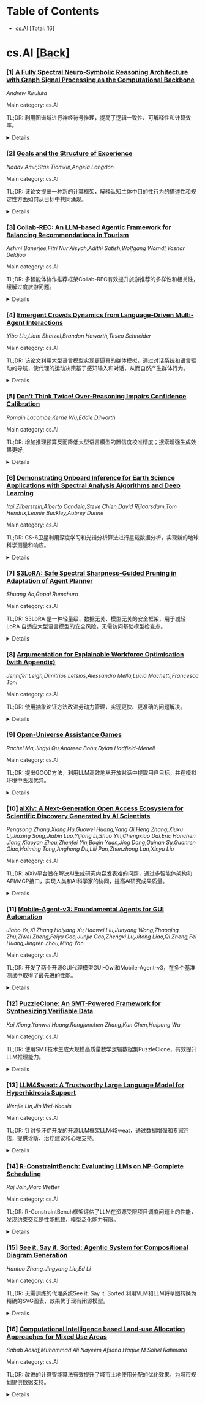 <div id=toc></div>

# Table of Contents

- [cs.AI](#cs.AI) [Total: 16]


<div id='cs.AI'></div>

# cs.AI [[Back]](#toc)

### [1] [A Fully Spectral Neuro-Symbolic Reasoning Architecture with Graph Signal Processing as the Computational Backbone](https://arxiv.org/abs/2508.14923)
*Andrew Kiruluta*

Main category: cs.AI

TL;DR: 利用图谱域进行神经符号推理，提高了逻辑一致性、可解释性和计算效率。


<details>
  <summary>Details</summary>
Motivation: 现有推理模型通常将谱图方法作为辅助组件，该论文旨在构建一个完全在图谱域中进行推理的模型。

Method: 该架构将逻辑实体和关系编码为图信号，通过可学习的谱滤波器处理，映射到符号谓词进行基于规则的推理。

Result: 在ProofWriter、EntailmentBank、bAbI、CLUTRR和ARC-Challenge等基准数据集上，该模型在逻辑一致性、可解释性和计算效率方面均优于现有神经符号模型。

Conclusion: 该论文提出了一种完全基于谱的、神经符号推理架构，利用图信号处理 (GSP) 作为主要计算框架，整合符号逻辑和神经推理，并在基准推理数据集上取得了优于现有神经符号模型的结果。

Abstract: We propose a fully spectral, neuro\-symbolic reasoning architecture that
leverages Graph Signal Processing (GSP) as the primary computational backbone
for integrating symbolic logic and neural inference. Unlike conventional
reasoning models that treat spectral graph methods as peripheral components,
our approach formulates the entire reasoning pipeline in the graph spectral
domain. Logical entities and relationships are encoded as graph signals,
processed via learnable spectral filters that control multi-scale information
propagation, and mapped into symbolic predicates for rule-based inference. We
present a complete mathematical framework for spectral reasoning, including
graph Fourier transforms, band-selective attention, and spectral rule
grounding. Experiments on benchmark reasoning datasets (ProofWriter,
EntailmentBank, bAbI, CLUTRR, and ARC-Challenge) demonstrate improvements in
logical consistency, interpretability, and computational efficiency over
state\-of\-the\-art neuro\-symbolic models. Our results suggest that GSP
provides a mathematically grounded and computationally efficient substrate for
robust and interpretable reasoning systems.

</details>


### [2] [Goals and the Structure of Experience](https://arxiv.org/abs/2508.15013)
*Nadav Amir,Stas Tiomkin,Angela Langdon*

Main category: cs.AI

TL;DR: 该论文提出一种新的计算框架，解释认知主体中目的性行为的描述性和规定性方面如何从目标中共同涌现。


<details>
  <summary>Details</summary>
Motivation: 现有的计算模型将世界模型的描述性和规定性方面视为不同的组件，而该论文提出了一种新的可能性：这两个方面可能从主体的目标中共同涌现。

Method: 该框架借鉴佛教认识论，引入目标导向状态（telic states）的概念，将目标定义为目标等效经验分布的类别，并用行为策略和理想经验特征之间的统计差异来解释目标导向学习。

Result: 该框架为目的性行为提供了一个统一的视角，并能解释其行为、现象和神经维度。

Conclusion: 该论文提出了一种基于目标导向状态表征的计算框架，用于解释认知主体中的目的性行为，其中世界模型的描述性和规定性方面从主体与环境的交互中共同涌现。

Abstract: Purposeful behavior is a hallmark of natural and artificial intelligence. Its
acquisition is often believed to rely on world models, comprising both
descriptive (what is) and prescriptive (what is desirable) aspects that
identify and evaluate state of affairs in the world, respectively. Canonical
computational accounts of purposeful behavior, such as reinforcement learning,
posit distinct components of a world model comprising a state representation
(descriptive aspect) and a reward function (prescriptive aspect). However, an
alternative possibility, which has not yet been computationally formulated, is
that these two aspects instead co-emerge interdependently from an agent's goal.
Here, we describe a computational framework of goal-directed state
representation in cognitive agents, in which the descriptive and prescriptive
aspects of a world model co-emerge from agent-environment interaction
sequences, or experiences. Drawing on Buddhist epistemology, we introduce a
construct of goal-directed, or telic, states, defined as classes of
goal-equivalent experience distributions. Telic states provide a parsimonious
account of goal-directed learning in terms of the statistical divergence
between behavioral policies and desirable experience features. We review
empirical and theoretical literature supporting this novel perspective and
discuss its potential to provide a unified account of behavioral,
phenomenological and neural dimensions of purposeful behaviors across diverse
substrates.

</details>


### [3] [Collab-REC: An LLM-based Agentic Framework for Balancing Recommendations in Tourism](https://arxiv.org/abs/2508.15030)
*Ashmi Banerjee,Fitri Nur Aisyah,Adithi Satish,Wolfgang Wörndl,Yashar Deldjoo*

Main category: cs.AI

TL;DR: 多智能体协作推荐框架Collab-REC有效提升旅游推荐的多样性和相关性，缓解过度旅游问题。


<details>
  <summary>Details</summary>
Motivation: 为了解决旅游推荐中流行度偏差和多样性不足的问题。

Method: 提出了一种基于多智能体的协作推荐框架Collab-REC，该框架包含三个基于LLM的智能体（个性化、流行度和可持续性）和一个非LLM协调者。

Result: 实验结果表明，与单智能体基线相比，Collab-REC提高了多样性和整体相关性，推荐了更多鲜为人知的旅游地点。

Conclusion: Collab-REC框架提高了旅游推荐的多样性和相关性，解决了过度旅游问题，并更好地满足用户需求。

Abstract: We propose Collab-REC, a multi-agent framework designed to counteract
popularity bias and enhance diversity in tourism recommendations. In our
setting, three LLM-based agents -- Personalization, Popularity, and
Sustainability generate city suggestions from complementary perspectives. A
non-LLM moderator then merges and refines these proposals via multi-round
negotiation, ensuring each agent's viewpoint is incorporated while penalizing
spurious or repeated responses. Experiments on European city queries show that
Collab-REC improves diversity and overall relevance compared to a single-agent
baseline, surfacing lesser-visited locales that often remain overlooked. This
balanced, context-aware approach addresses over-tourism and better aligns with
constraints provided by the user, highlighting the promise of multi-stakeholder
collaboration in LLM-driven recommender systems.

</details>


### [4] [Emergent Crowds Dynamics from Language-Driven Multi-Agent Interactions](https://arxiv.org/abs/2508.15047)
*Yibo Liu,Liam Shatzel,Brandon Haworth,Teseo Schneider*

Main category: cs.AI

TL;DR: 该论文利用大型语言模型实现更逼真的群体模拟，通过对话系统和语言驱动的导航，使代理的运动决策基于感知输入和对话，从而自然产生群体行为。


<details>
  <summary>Details</summary>
Motivation: 现有群体动画和模拟方法忽略了语言和对话等复杂社会和环境互动对人类导航和运动的影响，导致代理间的互动仅限于转向和固定高层目标推断。该论文旨在通过利用LLM模拟这些互动，从而生成更逼真的群体模拟。

Method: 该方法包含两个主要组件：对话系统和语言驱动的导航。周期性地查询以角色个性、角色、愿望和关系为条件的以代理为中心的LLM，以控制在空间和社会关系需要时产生的代理间对话。然后，利用对话和每个代理的个性、情绪状态、视野和物理状态来控制每个代理的导航和转向。

Result: 在两个复杂的场景中验证了该方法，结果表明代理的聚集和分散会自动发生，并且该方法可以作为群体内的信息传递机制，产生更真实的群体模拟，群体行为自然产生。

Conclusion: 该论文提出了一种利用大型语言模型（LLM）控制群体中个体代理运动的新方法，该方法通过对话系统和语言驱动的导航，使代理能够基于感知输入和持续对话做出运动决策，从而生成更逼真的群体模拟，并自然产生群体行为。

Abstract: Animating and simulating crowds using an agent-based approach is a
well-established area where every agent in the crowd is individually controlled
such that global human-like behaviour emerges. We observe that human navigation
and movement in crowds are often influenced by complex social and environmental
interactions, driven mainly by language and dialogue. However, most existing
work does not consider these dimensions and leads to animations where
agent-agent and agent-environment interactions are largely limited to steering
and fixed higher-level goal extrapolation.
  We propose a novel method that exploits large language models (LLMs) to
control agents' movement. Our method has two main components: a dialogue system
and language-driven navigation. We periodically query agent-centric LLMs
conditioned on character personalities, roles, desires, and relationships to
control the generation of inter-agent dialogue when necessitated by the spatial
and social relationships with neighbouring agents. We then use the conversation
and each agent's personality, emotional state, vision, and physical state to
control the navigation and steering of each agent. Our model thus enables
agents to make motion decisions based on both their perceptual inputs and the
ongoing dialogue.
  We validate our method in two complex scenarios that exemplify the interplay
between social interactions, steering, and crowding. In these scenarios, we
observe that grouping and ungrouping of agents automatically occur.
Additionally, our experiments show that our method serves as an
information-passing mechanism within the crowd. As a result, our framework
produces more realistic crowd simulations, with emergent group behaviours
arising naturally from any environmental setting.

</details>


### [5] [Don't Think Twice! Over-Reasoning Impairs Confidence Calibration](https://arxiv.org/abs/2508.15050)
*Romain Lacombe,Kerrie Wu,Eddie Dilworth*

Main category: cs.AI

TL;DR: 增加推理预算反而降低大型语言模型的置信度校准精度；搜索增强生成效果更好。


<details>
  <summary>Details</summary>
Motivation: 大型语言模型作为问答工具需要强大的校准以避免过度自信。

Method: 系统评估推理能力和预算如何影响置信度评估的准确性，使用ClimateX数据集，并扩展到人类和地球健康。

Result: 增加推理预算会降低校准精度，导致过度自信。搜索增强生成显著优于纯推理，准确率达到89.3%。信息获取而非推理深度或推理预算可能是知识密集型任务改进置信度校准的关键瓶颈。

Conclusion: 大型语言模型作为问答工具需要强大的校准以避免过度自信。研究发现，增加推理预算会降低校准精度，导致过度自信。而搜索增强生成则显著优于纯推理，准确率达到89.3%。

Abstract: Large Language Models deployed as question answering tools require robust
calibration to avoid overconfidence. We systematically evaluate how reasoning
capabilities and budget affect confidence assessment accuracy, using the
ClimateX dataset (Lacombe et al., 2023) and expanding it to human and planetary
health. Our key finding challenges the "test-time scaling" paradigm: while
recent reasoning LLMs achieve 48.7% accuracy in assessing expert confidence,
increasing reasoning budgets consistently impairs rather than improves
calibration. Extended reasoning leads to systematic overconfidence that worsens
with longer thinking budgets, producing diminishing and negative returns beyond
modest computational investments. Conversely, search-augmented generation
dramatically outperforms pure reasoning, achieving 89.3% accuracy by retrieving
relevant evidence. Our results suggest that information access, rather than
reasoning depth or inference budget, may be the critical bottleneck for
improved confidence calibration of knowledge-intensive tasks.

</details>


### [6] [Demonstrating Onboard Inference for Earth Science Applications with Spectral Analysis Algorithms and Deep Learning](https://arxiv.org/abs/2508.15053)
*Itai Zilberstein,Alberto Candela,Steve Chien,David Rijlaarsdam,Tom Hendrix,Leonie Buckley,Aubrey Dunne*

Main category: cs.AI

TL;DR: CS-6卫星利用深度学习和光谱分析算法进行星载数据分析，实现新的地球科学测量和响应。


<details>
  <summary>Details</summary>
Motivation: 星载数据分析可以实现新的地球科学测量和响应。

Method: 使用深度学习和光谱分析算法进行星载数据分析和推理。

Result: 演示了CS-6上针对多种应用的星载数据分析和推理。

Conclusion: 本文介绍了CogniSAT-6/HAMMER (CS-6)卫星上进行数据分析的演示，该卫星搭载了高光谱仪器和神经网络加速硬件。

Abstract: In partnership with Ubotica Technologies, the Jet Propulsion Laboratory is
demonstrating state-of-the-art data analysis onboard CogniSAT-6/HAMMER (CS-6).
CS-6 is a satellite with a visible and near infrared range hyperspectral
instrument and neural network acceleration hardware. Performing data analysis
at the edge (e.g. onboard) can enable new Earth science measurements and
responses. We will demonstrate data analysis and inference onboard CS-6 for
numerous applications using deep learning and spectral analysis algorithms.

</details>


### [7] [S3LoRA: Safe Spectral Sharpness-Guided Pruning in Adaptation of Agent Planner](https://arxiv.org/abs/2508.15068)
*Shuang Ao,Gopal Rumchurn*

Main category: cs.AI

TL;DR: S3LoRA 是一种轻量级、数据无关、模型无关的安全框架，用于减轻 LoRA 自适应大型语言模型的安全风险，无需访问基础模型检查点。


<details>
  <summary>Details</summary>
Motivation: 现有的安全感知自适应方法通常需要访问基础模型和指令微调模型检查点，这在实践中往往不可用，限制了其适用性。

Method: 提出了一种轻量级、无数据、与模型无关的框架 S3LoRA，该框架使用 Magnitude-Aware Spherically Normalized SVD (MAS-SVD) 和 Spectral Sharpness Index (SSI) 来检测和剪枝高风险层。

Result: 大量的实验和消融研究表明，S3LoRA 在代理规划和语言生成任务中始终提高安全指标，同时保持或提高效用指标，并显著降低推理成本。

Conclusion: S3LoRA 框架通过检查微调权重更新，无需访问基础模型和指令微调模型检查点，即可减轻 LoRA 自适应模型的安全风险，在保持或提高效用指标的同时，持续提高安全指标并显著降低推理成本。

Abstract: Adapting Large Language Models (LLMs) using parameter-efficient fine-tuning
(PEFT) techniques such as LoRA has enabled powerful capabilities in LLM-based
agents. However, these adaptations can unintentionally compromise safety
alignment, leading to unsafe or unstable behaviors, particularly in agent
planning tasks. Existing safety-aware adaptation methods often require access
to both base and instruction-tuned model checkpoints, which are frequently
unavailable in practice, limiting their applicability. We propose S3LoRA (Safe
Spectral Sharpness-Guided Pruning LoRA), a lightweight, data-free, and
model-independent framework that mitigates safety risks in LoRA-adapted models
by inspecting only the fine-tuned weight updates. We first introduce
Magnitude-Aware Spherically Normalized SVD (MAS-SVD), which robustly analyzes
the structural properties of LoRA updates while preserving global magnitude
information. We then design the Spectral Sharpness Index (SSI), a
sharpness-aware metric to detect layers with highly concentrated and
potentially unsafe updates. These layers are pruned post-hoc to reduce risk
without sacrificing task performance. Extensive experiments and ablation
studies across agent planning and language generation tasks show that S3LoRA
consistently improves safety metrics while maintaining or improving utility
metrics and significantly reducing inference cost. These results establish
S3LoRA as a practical and scalable solution for safely deploying LLM-based
agents in real-world, resource-constrained, and safety-critical environments.

</details>


### [8] [Argumentation for Explainable Workforce Optimisation (with Appendix)](https://arxiv.org/abs/2508.15118)
*Jennifer Leigh,Dimitrios Letsios,Alessandro Mella,Lucio Machetti,Francesca Toni*

Main category: cs.AI

TL;DR: 使用抽象论证方法改进劳动力管理，实现更快、更准确的问题解决。


<details>
  <summary>Details</summary>
Motivation: 解决劳动力管理中适应执行时变化并提供解释的挑战。

Method: 将劳动力管理问题建模为抽象论证问题，并开发相应的工具。

Result: 用户研究表明，该工具和解释比传统手工解决方案能够更快更准确地解决问题。

Conclusion: 本文通过将劳动力管理理解为工业应用中的抽象论证，能够适应变化并获得可靠的解释，并通过用户研究表明，该工具和解释比传统手工解决方案能够更快更准确地解决问题。

Abstract: Workforce management is a complex problem optimising the makespan and travel
distance required for a team of operators to complete a set of jobs, using a
set of instruments. A crucial challenge in workforce management is
accommodating changes at execution time so that explanations are provided to
all stakeholders involved. Here, we show that, by understanding workforce
management as abstract argumentation in an industrial application, we can
accommodate change and obtain faithful explanations. We show, with a user
study, that our tool and explanations lead to faster and more accurate problem
solving than conventional solutions by hand.

</details>


### [9] [Open-Universe Assistance Games](https://arxiv.org/abs/2508.15119)
*Rachel Ma,Jingyi Qu,Andreea Bobu,Dylan Hadfield-Menell*

Main category: cs.AI

TL;DR: 提出GOOD方法，利用LLM高效地从开放对话中提取用户目标，并在模拟环境中表现优异。


<details>
  <summary>Details</summary>
Motivation: 解决具身AI代理在开放环境中理解和执行人类未预定义目标的问题。

Method: 提出了一种名为GOOD的数据高效在线方法，该方法利用LLM模拟不同复杂意图的用户，通过其反馈对候选目标进行概率推理，从而提取自然语言形式的目标。

Result: GOOD方法在文本购物和AI2Thor模拟环境中优于无显式目标追踪的基线方法。

Conclusion: GOOD方法在文本购物和AI2Thor模拟环境中优于无显式目标追踪的基线方法，由LLM和人工评估证实。

Abstract: Embodied AI agents must infer and act in an interpretable way on diverse
human goals and preferences that are not predefined. To formalize this setting,
we introduce Open-Universe Assistance Games (OU-AGs), a framework where the
agent must reason over an unbounded and evolving space of possible goals. In
this context, we introduce GOOD (GOals from Open-ended Dialogue), a
data-efficient, online method that extracts goals in the form of natural
language during an interaction with a human, and infers a distribution over
natural language goals. GOOD prompts an LLM to simulate users with different
complex intents, using its responses to perform probabilistic inference over
candidate goals. This approach enables rich goal representations and
uncertainty estimation without requiring large offline datasets. We evaluate
GOOD in a text-based grocery shopping domain and in a text-operated simulated
household robotics environment (AI2Thor), using synthetic user profiles. Our
method outperforms a baseline without explicit goal tracking, as confirmed by
both LLM-based and human evaluations.

</details>


### [10] [aiXiv: A Next-Generation Open Access Ecosystem for Scientific Discovery Generated by AI Scientists](https://arxiv.org/abs/2508.15126)
*Pengsong Zhang,Xiang Hu,Guowei Huang,Yang Qi,Heng Zhang,Xiuxu Li,Jiaxing Song,Jiabin Luo,Yijiang Li,Shuo Yin,Chengxiao Dai,Eric Hanchen Jiang,Xiaoyan Zhou,Zhenfei Yin,Boqin Yuan,Jing Dong,Guinan Su,Guanren Qiao,Haiming Tang,Anghong Du,Lili Pan,Zhenzhong Lan,Xinyu Liu*

Main category: cs.AI

TL;DR: aiXiv平台旨在解决AI生成研究内容发表难的问题，通过多智能体架构和API/MCP接口，实现人类和AI科学家的协同，提高AI研究成果质量。


<details>
  <summary>Details</summary>
Motivation: 现有的出版生态系统难以应对AI生成的海量研究内容，传统的期刊和会议依赖人工同行评审，难以扩展，并且常常不愿接受AI生成的研究内容；现有的预印本服务器缺乏严格的质量控制机制。

Method: 构建了一个名为aiXiv的开放获取平台，该平台采用多智能体架构，允许人类和AI科学家提交、评审和迭代改进研究提案和论文，并提供API和MCP接口以实现异构人类和AI科学家的无缝集成。

Result: 实验表明，aiXiv是一个可靠且强大的平台，能够显著提高AI生成研究提案和论文的质量。

Conclusion: aiXiv平台能够显著提高AI生成研究提案和论文的质量，为AI科学家构建了一个新一代开放获取生态系统，加速高质量AI生成研究内容的发表和传播。

Abstract: Recent advances in large language models (LLMs) have enabled AI agents to
autonomously generate scientific proposals, conduct experiments, author papers,
and perform peer reviews. Yet this flood of AI-generated research content
collides with a fragmented and largely closed publication ecosystem.
Traditional journals and conferences rely on human peer review, making them
difficult to scale and often reluctant to accept AI-generated research content;
existing preprint servers (e.g. arXiv) lack rigorous quality-control
mechanisms. Consequently, a significant amount of high-quality AI-generated
research lacks appropriate venues for dissemination, hindering its potential to
advance scientific progress. To address these challenges, we introduce aiXiv, a
next-generation open-access platform for human and AI scientists. Its
multi-agent architecture allows research proposals and papers to be submitted,
reviewed, and iteratively refined by both human and AI scientists. It also
provides API and MCP interfaces that enable seamless integration of
heterogeneous human and AI scientists, creating a scalable and extensible
ecosystem for autonomous scientific discovery. Through extensive experiments,
we demonstrate that aiXiv is a reliable and robust platform that significantly
enhances the quality of AI-generated research proposals and papers after
iterative revising and reviewing on aiXiv. Our work lays the groundwork for a
next-generation open-access ecosystem for AI scientists, accelerating the
publication and dissemination of high-quality AI-generated research content.
Code is available at https://github.com/aixiv-org. Website is available at
https://forms.gle/DxQgCtXFsJ4paMtn8.

</details>


### [11] [Mobile-Agent-v3: Foundamental Agents for GUI Automation](https://arxiv.org/abs/2508.15144)
*Jiabo Ye,Xi Zhang,Haiyang Xu,Haowei Liu,Junyang Wang,Zhaoqing Zhu,Ziwei Zheng,Feiyu Gao,Junjie Cao,Zhengxi Lu,Jitong Liao,Qi Zheng,Fei Huang,Jingren Zhou,Ming Yan*

Main category: cs.AI

TL;DR: 开发了两个开源GUI代理模型GUI-Owl和Mobile-Agent-v3，在多个基准测试中取得了最先进的性能。


<details>
  <summary>Details</summary>
Motivation: 现有开源端到端GUI代理模型性能不足，需要一个更高效、更通用的框架。

Method: 提出了GUI-Owl基础GUI代理模型，并构建了Mobile-Agent-v3通用框架，包含大规模环境基础设施、多样化基础代理能力和可扩展环境强化学习等创新。

Result: GUI-Owl-7B 在AndroidWorld 和 OSWorld 上分别取得了66.4 和 29.4 的成绩；Mobile-Agent-v3 则分别取得了73.3 和 37.7 的成绩，刷新了开源GUI代理框架的最新技术水平。

Conclusion: GUI-Owl 和 Mobile-Agent-v3 两个模型在多个GUI基准测试中取得了最先进的性能，并开源发布。

Abstract: This paper introduces GUI-Owl, a foundational GUI agent model that achieves
state-of-the-art performance among open-source end-to-end models on ten GUI
benchmarks across desktop and mobile environments, covering grounding, question
answering, planning, decision-making, and procedural knowledge. GUI-Owl-7B
achieves 66.4 on AndroidWorld and 29.4 on OSWorld. Building on this, we propose
Mobile-Agent-v3, a general-purpose GUI agent framework that further improves
performance to 73.3 on AndroidWorld and 37.7 on OSWorld, setting a new
state-of-the-art for open-source GUI agent frameworks. GUI-Owl incorporates
three key innovations: (1) Large-scale Environment Infrastructure: a
cloud-based virtual environment spanning Android, Ubuntu, macOS, and Windows,
enabling our Self-Evolving GUI Trajectory Production framework. This generates
high-quality interaction data via automated query generation and correctness
validation, leveraging GUI-Owl to refine trajectories iteratively, forming a
self-improving loop. It supports diverse data pipelines and reduces manual
annotation. (2) Diverse Foundational Agent Capabilities: by integrating UI
grounding, planning, action semantics, and reasoning patterns, GUI-Owl supports
end-to-end decision-making and can act as a modular component in multi-agent
systems. (3) Scalable Environment RL: we develop a scalable reinforcement
learning framework with fully asynchronous training for real-world alignment.
We also introduce Trajectory-aware Relative Policy Optimization (TRPO) for
online RL, achieving 34.9 on OSWorld. GUI-Owl and Mobile-Agent-v3 are
open-sourced at https://github.com/X-PLUG/MobileAgent.

</details>


### [12] [PuzzleClone: An SMT-Powered Framework for Synthesizing Verifiable Data](https://arxiv.org/abs/2508.15180)
*Kai Xiong,Yanwei Huang,Rongjunchen Zhang,Kun Chen,Haipang Wu*

Main category: cs.AI

TL;DR: 使用SMT技术生成大规模高质量数学逻辑数据集PuzzleClone，有效提升LLM推理能力。


<details>
  <summary>Details</summary>
Motivation: 现有LLM生成的数据集可靠性、多样性和可扩展性有限，需要更高质量、可验证的数据集来增强LLM的推理能力。

Method: 利用SMT技术，将种子谜题编码成结构化逻辑规范，通过系统地随机化变量和约束来生成可扩展的变体，并通过复制机制确保有效性。

Result: 构建了一个包含超过83,000个多样化且经过编程验证的谜题的基准数据集，并在微调后，在PuzzleClone测试集和7个逻辑数学基准测试中取得了显著的性能提升（例如，PuzzleClone平均分数从14.4提升到56.2，AMC2023从52.5提升到65.0）。

Conclusion: PuzzleClone框架通过SMT技术大规模合成可验证的数学逻辑数据集，显著提升了LLM的推理能力，并在多个基准测试中取得了显著改进。

Abstract: High-quality mathematical and logical datasets with verifiable answers are
essential for strengthening the reasoning capabilities of large language models
(LLMs). While recent data augmentation techniques have facilitated the creation
of large-scale benchmarks, existing LLM-generated datasets often suffer from
limited reliability, diversity, and scalability. To address these challenges,
we introduce PuzzleClone, a formal framework for synthesizing verifiable data
at scale using Satisfiability Modulo Theories (SMT). Our approach features
three key innovations: (1) encoding seed puzzles into structured logical
specifications, (2) generating scalable variants through systematic variable
and constraint randomization, and (3) ensuring validity via a reproduction
mechanism. Applying PuzzleClone, we construct a curated benchmark comprising
over 83K diverse and programmatically validated puzzles. The generated puzzles
span a wide spectrum of difficulty and formats, posing significant challenges
to current state-of-the-art models. We conduct post training (SFT and RL) on
PuzzleClone datasets. Experimental results show that training on PuzzleClone
yields substantial improvements not only on PuzzleClone testset but also on
logic and mathematical benchmarks. Post training raises PuzzleClone average
from 14.4 to 56.2 and delivers consistent improvements across 7 logic and
mathematical benchmarks up to 12.5 absolute percentage points (AMC2023 from
52.5 to 65.0). Our code and data are available at
https://github.com/puzzleclone.

</details>


### [13] [LLM4Sweat: A Trustworthy Large Language Model for Hyperhidrosis Support](https://arxiv.org/abs/2508.15192)
*Wenjie Lin,Jin Wei-Kocsis*

Main category: cs.AI

TL;DR: 针对多汗症开发的开源LLM框架LLM4Sweat，通过数据增强和专家评估，提供诊断、治疗建议和心理支持。


<details>
  <summary>Details</summary>
Motivation: 解决罕见病（多汗症）数据稀缺导致LLM难以应用的问题。

Method: 三阶段流水线：数据增强、微调和推理与专家评估。利用大型语言模型生成医学上合理的合成数据，微调基础模型以提供诊断、个性化治疗建议和心理支持，并由临床和心理专家评估准确性、适当性和同理心。

Result: 构建了LLM4Sweat框架，并在实验中验证其优于基线模型。

Conclusion: LLM4Sweat，一个开源的针对多汗症的LLM框架，优于基线模型，并提供了一种可推广到其他罕见疾病的方法。

Abstract: While large language models (LLMs) have shown promise in healthcare, their
application for rare medical conditions is still hindered by scarce and
unreliable datasets for fine-tuning. Hyperhidrosis, a disorder causing
excessive sweating beyond physiological needs, is one such rare disorder,
affecting 2-3% of the population and significantly impacting both physical
comfort and psychosocial well-being. To date, no work has tailored LLMs to
advance the diagnosis or care of hyperhidrosis. To address this gap, we present
LLM4Sweat, an open-source and domain-specific LLM framework for trustworthy and
empathetic hyperhidrosis support. The system follows a three-stage pipeline. In
the data augmentation stage, a frontier LLM generates medically plausible
synthetic vignettes from curated open-source data to create a diverse and
balanced question-answer dataset. In the fine-tuning stage, an open-source
foundation model is fine-tuned on the dataset to provide diagnosis,
personalized treatment recommendations, and empathetic psychological support.
In the inference and expert evaluation stage, clinical and psychological
specialists assess accuracy, appropriateness, and empathy, with validated
responses iteratively enriching the dataset. Experiments show that LLM4Sweat
outperforms baselines and delivers the first open-source LLM framework for
hyperhidrosis, offering a generalizable approach for other rare diseases with
similar data and trustworthiness challenges.

</details>


### [14] [R-ConstraintBench: Evaluating LLMs on NP-Complete Scheduling](https://arxiv.org/abs/2508.15204)
*Raj Jain,Marc Wetter*

Main category: cs.AI

TL;DR: R-ConstraintBench框架评估了LLM在资源受限项目调度问题上的性能，发现约束交互是性能瓶颈，模型泛化能力有限。


<details>
  <summary>Details</summary>
Motivation: 现有大型语言模型在高约束环境下的可靠性不足，需要一个可扩展的框架来评估其性能。

Method: 提出R-ConstraintBench框架，通过逐步增加先序约束、停机时间、时间窗和互斥约束来评估大型语言模型在资源受限项目调度问题上的性能。

Result: 实验证明，在仅包含先序约束的DAG上，强模型的性能接近上限，但在引入停机时间、时间窗和互斥约束后，可行性性能急剧下降；约束条件的交互作用是主要瓶颈，模型的泛化能力有限。

Conclusion: 大型语言模型在高约束环境下的可靠性不足，R-ConstraintBench框架通过逐步增加约束条件来评估模型在资源受限项目调度问题上的性能，实验证明约束条件的交互作用而非图的深度是主要瓶颈，且在干净的合成环境中的良好性能不能保证迁移到实际场景。

Abstract: Effective scheduling under tight resource, timing, and operational
constraints underpins large-scale planning across sectors such as capital
projects, manufacturing, logistics, and IT fleet transitions. However, the
reliability of large language models (LLMs) when reasoning under
high-constraint regimes is insufficiently characterized. To address this gap,
we present R-ConstraintBench, a scalable framework that evaluates models on
Resource-Constrained Project Scheduling Problems (RCPSP), an NP-Complete
feasibility class, while difficulty increases via linear growth in constraints.
R-ConstraintBench incrementally increases non-redundant precedence constraints
in Directed Acyclic Graphs (DAGs) and then introduces downtime, temporal
windows, and disjunctive constraints. As an illustrative example, we
instantiate the benchmark in a data center migration setting and evaluate
multiple LLMs using feasibility and error analysis, identifying degradation
thresholds and constraint types most associated with failure. Empirically,
strong models are near-ceiling on precedence-only DAGs, but feasibility
performance collapses when downtime, temporal windows, and disjunctive
constraints interact, implicating constraint interaction, not graph depth, as
the principal bottleneck. Performance on clean synthetic ramps also does not
guarantee transfer to domain-grounded scenarios, underscoring limited
generalization.

</details>


### [15] [See it. Say it. Sorted: Agentic System for Compositional Diagram Generation](https://arxiv.org/abs/2508.15222)
*Hantao Zhang,Jingyang Liu,Ed Li*

Main category: cs.AI

TL;DR: 无需训练的代理系统See it. Say it. Sorted.利用VLM和LLM将草图转换为精确的SVG图表，效果优于现有闭源模型。


<details>
  <summary>Details</summary>
Motivation: 现有的扩散模型难以胜任需要空间精度、对齐和符号结构的图表生成任务。

Method: 结合视觉语言模型（VLM）和大型语言模型（LLM），迭代地进行编辑，Critic VLM提出修改建议，多个LLM生成SVG更新，Judge VLM选择最佳方案。

Result: 在10个草图上，See it. Say it. Sorted.比GPT-5和Gemini-2.5-Pro更准确地重建了布局和结构，能够准确地组合基本图形，并且输出为可编辑的SVG程序，易于扩展到演示工具。

Conclusion: 提出了一种无需训练的代理系统See it. Say it. Sorted.，用于将草图转换为精确的图表，该系统结合了视觉语言模型（VLM）和大型语言模型（LLM），能够生成可编辑的SVG程序，并优于GPT-5和Gemini-2.5-Pro等闭源模型。

Abstract: We study sketch-to-diagram generation: converting rough hand sketches into
precise, compositional diagrams. Diffusion models excel at photorealism but
struggle with the spatial precision, alignment, and symbolic structure required
for flowcharts. We introduce See it. Say it. Sorted., a training-free agentic
system that couples a Vision-Language Model (VLM) with Large Language Models
(LLMs) to produce editable Scalable Vector Graphics (SVG) programs. The system
runs an iterative loop in which a Critic VLM proposes a small set of
qualitative, relational edits; multiple candidate LLMs synthesize SVG updates
with diverse strategies (conservative->aggressive, alternative, focused); and a
Judge VLM selects the best candidate, ensuring stable improvement. This design
prioritizes qualitative reasoning over brittle numerical estimates, preserves
global constraints (e.g., alignment, connectivity), and naturally supports
human-in-the-loop corrections. On 10 sketches derived from flowcharts in
published papers, our method more faithfully reconstructs layout and structure
than two frontier closed-source image generation LLMs (GPT-5 and
Gemini-2.5-Pro), accurately composing primitives (e.g., multi-headed arrows)
without inserting unwanted text. Because outputs are programmatic SVGs, the
approach is readily extensible to presentation tools (e.g., PowerPoint) via
APIs and can be specialized with improved prompts and task-specific tools. The
codebase is open-sourced at
https://github.com/hantaoZhangrichard/see_it_say_it_sorted.git.

</details>


### [16] [Computational Intelligence based Land-use Allocation Approaches for Mixed Use Areas](https://arxiv.org/abs/2508.15240)
*Sabab Aosaf,Muhammad Ali Nayeem,Afsana Haque,M Sohel Rahmana*

Main category: cs.AI

TL;DR: 改进的计算智能算法有效提升了城市土地使用分配的优化效果，为城市规划提供数据支持。


<details>
  <summary>Details</summary>
Motivation: 解决城市土地使用分配的复杂多目标优化问题，平衡土地利用兼容性和经济目标之间的权衡。

Method: 提出并改进差分进化算法(CR+DES)和多目标遗传算法(MSBX+MO)，结合约束松弛策略和统计检验。

Result: CR+DES算法在土地利用兼容性方面比现有方法提高了3.16%，MSBX+MO算法在价格优化方面提高了3.3%。统计分析证实，引入差分向量的算法显著优于传统方法。

Conclusion: 该论文提出并验证了改进的差分进化和多目标遗传算法，用于优化混合用途区域的土地使用分配，并在实际案例中取得了比现有方法更好的土地利用兼容性和价格优化效果。

Abstract: Urban land-use allocation represents a complex multi-objective optimization
problem critical for sustainable urban development policy. This paper presents
novel computational intelligence approaches for optimizing land-use allocation
in mixed-use areas, addressing inherent trade-offs between land-use
compatibility and economic objectives. We develop multiple optimization
algorithms, including custom variants integrating differential evolution with
multi-objective genetic algorithms. Key contributions include: (1) CR+DES
algorithm leveraging scaled difference vectors for enhanced exploration, (2)
systematic constraint relaxation strategy improving solution quality while
maintaining feasibility, and (3) statistical validation using Kruskal-Wallis
tests with compact letter displays. Applied to a real-world case study with
1,290 plots, CR+DES achieves 3.16\% improvement in land-use compatibility
compared to state-of-the-art methods, while MSBX+MO excels in price
optimization with 3.3\% improvement. Statistical analysis confirms algorithms
incorporating difference vectors significantly outperform traditional
approaches across multiple metrics. The constraint relaxation technique enables
broader solution space exploration while maintaining practical constraints.
These findings provide urban planners and policymakers with evidence-based
computational tools for balancing competing objectives in land-use allocation,
supporting more effective urban development policies in rapidly urbanizing
regions.

</details>
